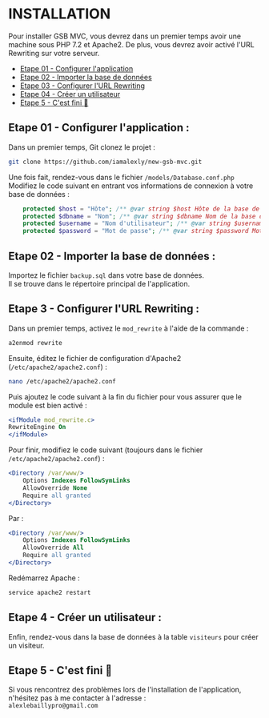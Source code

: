 # INSTALLATION
Pour installer GSB MVC, vous devrez dans un premier temps avoir une machine sous PHP 7.2 et Apache2. De plus, vous devrez avoir activé l'URL Rewriting sur votre serveur.  
- [Etape 01 - Configurer l'application]()
- [Etape 02 - Importer la base de données]()
- [Etape 03 - Configurer l'URL Rewriting]()
- [Etape 04 - Créer un utilisateur]()
- [Etape 5 - C'est fini :1st_place_medal:]()
  
## Etape 01 - Configurer l'application :
Dans un premier temps, Git clonez le projet :  
```bash
git clone https://github.com/iamalexly/new-gsb-mvc.git
```  
Une fois fait, rendez-vous dans le fichier `/models/Database.conf.php`  
Modifiez le code suivant en entrant vos informations de connexion à votre base de données :  
```php
    protected $host = "Hôte"; /** @var string $host Hôte de la base de données */
    protected $dbname = "Nom"; /** @var string $dbname Nom de la base de données */
    protected $username = "Nom d'utilisateur"; /** @var string $username Nom d'utilisateur de la base de données */
    protected $password = "Mot de passe"; /** @var string $password Mot de passe de la base de données */
```  
  
## Etape 02 - Importer la base de données :
Importez le fichier `backup.sql` dans votre base de données.  
Il se trouve dans le répertoire principal de l'application.  
  
## Etape 3 - Configurer l'URL Rewriting : 
Dans un premier temps, activez le `mod_rewrite` à l'aide de la commande :  
```bash
a2enmod rewrite
```
Ensuite, éditez le fichier de configuration d'Apache2 (`/etc/apache2/apache2.conf`) :
```bash
nano /etc/apache2/apache2.conf
```
Puis ajoutez le code suivant à la fin du fichier pour vous assurer que le module est bien activé :  
```apache
<ifModule mod_rewrite.c>
RewriteEngine On
</ifModule>
```
Pour finir, modifiez le code suivant (toujours dans le fichier `/etc/apache2/apache2.conf`) :
```apache
<Directory /var/www/>
    Options Indexes FollowSymLinks
    AllowOverride None
    Require all granted
</Directory>
```
Par :
```apache
<Directory /var/www/>
    Options Indexes FollowSymLinks
    AllowOverride All
    Require all granted
</Directory>
```
Redémarrez Apache :  
```bash
service apache2 restart
``` 

## Etape 4 - Créer un utilisateur :
Enfin, rendez-vous dans la base de données à la table `visiteurs` pour créer un visiteur.

## Etape 5 - C'est fini :1st_place_medal: ### 
Si vous rencontrez des problèmes lors de l'installation de l'application, n'hésitez pas à me contacter à l'adresse :  
`alexlebaillypro@gmail.com` 

